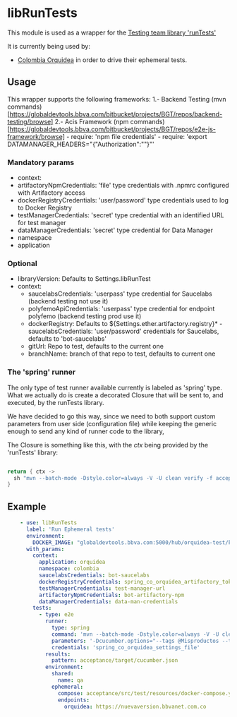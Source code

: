 # libRunTests

This module is used as a wrapper for the [Testing team library 'runTests'](https://globaldevtools.bbva.com/bitbucket//projects/bgt/repos/test-legacy-workflowlib)

It is currently being used by:
* [Colombia Orquidea](https://globaldevtools.bbva.com/bitbucket/projects/gpipe/repos/configs_co/browse) in order to drive their ephemeral tests.

## Usage

This wrapper supports the following frameworks:
   1.- Backend Testing (mvn commands) [https://globaldevtools.bbva.com/bitbucket/projects/BGT/repos/backend-testing/browse]
   2.- Acis Framework (npm commands) [https://globaldevtools.bbva.com/bitbucket/projects/BGT/repos/e2e-js-framework/browse]
         - require: 'npm file credentials'
         - require: 'export DATAMANAGER_HEADERS="{\"Authorization\":\"<API-KEY>\"}"'

### Mandatory params

- context:
 - artifactoryNpmCredentials: 'file' type credentials with .npmrc configured with Artifactory access
 - dockerRegistryCredentials: 'user/password' type credentials used to log to Docker Registry
 - testManagerCredentials: 'secret' type credential with an identified URL for test manager
 - dataManagerCredentials: 'secret' type credential for Data Manager
 - namespace
 - application

### Optional

- libraryVersion: Defaults to Settings.libRunTest
- context:
  - saucelabsCredentials: 'userpass' type credential for Saucelabs (backend testing not use it)
  - polyfemoApiCredentials: 'userpass' type credential for endpoint polyfemo (backend testing prod use it)
  - dockerRegistry: Defaults to ${Settings.ether.artifactory.registry}*   - saucelabsCredentials: 'user/password' credentials for Saucelabs, defaults to 'bot-saucelabs'
  - gitUrl: Repo to test, defaults to the current one
  - branchName: branch of that repo to test, defaults to current one


### The 'spring' runner

The only type of test runner available currently is labeled as 'spring' type.
What we actually do is create a decorated Closure that will be sent to, and executed, by the runTests library.

We have decided to go this way, since we need to both support custom parameters from user side (configuration file) while keeping the generic enough to send any kind of runner code to the library,

The Closure is something like this, with the *ctx* being provided by the 'runTests' library:

```groovy

return { ctx ->
  sh "mvn --batch-mode -Dstyle.color=always -V -U clean verify -f acceptance -Dsaucelabs.username=${ctx.deviceHub.username} -Dsaucelabs.password=${ctx.deviceHub.password} -Dsaucelabs.tunnelid=${ctx.deviceHub.tunnelid} -Dsaucelabs.endpoint=${ctx.deviceHub.endpoint} -Dapplication.endpoint=${ctx.endpoints.orquidea}"
}
```

## Example
```yml
    - use: libRunTests
      label: 'Run Ephemeral tests'
      environment:
        DOCKER_IMAGE: "globaldevtools.bbva.com:5000/hub/orquidea-test/kqco-integrado:{{ artifact.version }}"
      with_params:
        context:
          application: orquidea
          namespace: colombia
          saucelabsCredentials: bot-saucelabs
          dockerRegistryCredentials: spring_co_orquidea_artifactory_token
          testManagerCredentials: test-manager-url
          artifactoryNpmCredentials: bot-artifactory-npm
          dataManagerCredentials: data-man-credentials
        tests:
          - type: e2e
            runner:
              type: spring
              command: 'mvn --batch-mode -Dstyle.color=always -V -U clean verify -f acceptance'
              parameters: '-Dcucumber.options="--tags @Misproductos --tags @OtrosQuick"'
              credentials: 'spring_co_orquidea_settings_file'
            results:
              pattern: acceptance/target/cucumber.json
            environment:
              shared:
                name: qa
              ephemeral:
                compose: acceptance/src/test/resources/docker-compose.yml
                endpoints:
                  orquidea: https://nuevaversion.bbvanet.com.co
```

